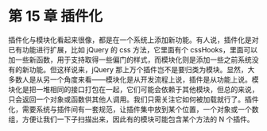 # 第 15 章 插件化

插件化与模块化看起来很像，都是在一个系统上添加新功能。有人说，插件化是对已有功能进行扩展，比如 jQuery 的 css 方法，它里面有个 cssHooks，里面可以加一些新函数，用于支持取得一些偏门的样式，而模块化则是添加一些之前系统没有的新功能。但这样说来，jQuery 那上万个插件岂不是要归类为模块。显然，大多数人是从另一个角度来看——模块化是从开发流程上说，插件是从功能上说。模块化是把一堆相同的接口打包在一起，它们可能会依赖于其他模块，但总的来说，只会返回一个对象或函数供其他人调用。我们只需关注它如何被加载就行了。插件化，需要系统与插件间有一套规范，让插件集中放到某个位置，一个对象或一个数组，方便让我们一下子扫描出来，因此有的模块可能包含某个方法的 N 个插件。

